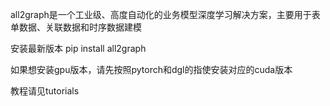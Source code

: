all2graph是一个工业级、高度自动化的业务模型深度学习解决方案，主要用于表单数据、关联数据和时序数据建模

安装最新版本
pip install all2graph

如果想安装gpu版本，请先按照pytorch和dgl的指使安装对应的cuda版本

教程请见tutorials